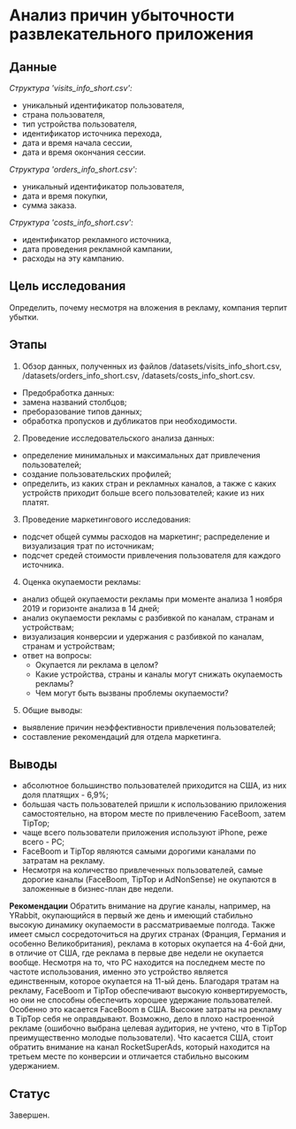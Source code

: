 # Анализ причин убыточности развлекательного приложения
## Данные
*Структура 'visits_info_short.csv':*

- уникальный идентификатор пользователя,
- страна пользователя,
- тип устройства пользователя,
- идентификатор источника перехода,
- дата и время начала сессии,
- дата и время окончания сессии.

*Структура 'orders_info_short.csv':*

- уникальный идентификатор пользователя,
- дата и время покупки,
- сумма заказа.

*Структура 'costs_info_short.csv':*

- идентификатор рекламного источника,
- дата проведения рекламной кампании,
- расходы на эту кампанию.

## Цель исследования 

Определить, почему несмотря на вложения в рекламу, компания терпит убытки.

## Этапы
1. Обзор данных, полученных из файлов /datasets/visits_info_short.csv, /datasets/orders_info_short.csv, /datasets/costs_info_short.csv.
  - Предобработка данных:
  - замена названий столбцов;
  - преборазование типов данных;
  - обработка пропусков и дубликатов при необходимости.
2. Проведение исследовательского анализа данных:
  - определение минимальных и максимальных дат привлечения пользователей;
  - создание пользовательских профилей;
  - определить, из каких стран и рекламных каналов, а также с каких устройств приходит больше всего пользователей; какие из них платят.
3. Проведение маркетингового исследования:
  - подсчет общей суммы расходов на маркетинг; распределение и визуализация трат по источникам;
  - подсчет средей стоимости привлечения пользователя для каждого источника.
4. Оценка окупаемости рекламы:
  - анализ общей окупаемости рекламы при моменте анализа 1 ноября 2019 и горизонте анализа в 14 дней;
  - анализ окупаемости рекламы с разбивкой по каналам, странам и устройствам;
  - визуализация конверсии и удержания с разбивкой по каналам, странам и устройствам;
  - ответ на вопросы:
    - Окупается ли реклама в целом?
    - Какие устройства, страны и каналы могут снижать окупаемость рекламы?
    - Чем могут быть вызваны проблемы окупаемости?
5. Общие выводы:
  - выявление причин неэффективности привлечения пользователей;
  - составление рекомендаций для отдела маркетинга.

## Выводы
- абсолютное большинство пользователей приходится на США, из них доля платящих - 6,9%;
- большая часть пользователей пришли к использованию приложения самостоятельно, на втором месте по привлечению FaceBoom, затем TipTop;
- чаще всего пользователи приложения используют iPhone, реже всего - РС;
- FaceBoom и TipTop являются самыми дорогими каналами по затратам на рекламу. 
- Несмотря на количество привлеченных пользователей, самые дорогие каналы (FaceBoom, TipTop и AdNonSense) не окупаются в заложенные в бизнес-план две недели.

**Рекомендации**
Обратить внимание на другие каналы, например, на YRabbit, окупающийся в первый же день и имеющий стабильно высокую динамику окупаемости в рассматриваемые полгода. Также имеет смысл сосредоточиться на других странах (Франция, Германия и особенно Великобритания), реклама в которых окупается на 4-6ой дни, в отличие от США, где реклама в первые две недели не окупается вообще. Несмотря на то, что РС находится на последнем месте по частоте использования, именно это устройство является единственным, которое окупается на 11-ый день. Благодаря тратам на рекламу, FaceBoom и TipTop обеспечивают высокую конвертируемость, но они не способны обеспечить хорошее удержание пользователей. Особенно это касается FaceBoom в США. Высокие затраты на рекламу в TipTop себя не оправдывают. Возможно, дело в плохо настроенной рекламе (ошибочно выбрана целевая аудитория, не учтено, что в TipTop преимущественно молодые пользователи). Что касается США, стоит обратить внимание на канал RocketSuperAds, который находится на третьем месте по конверсии и отличается стабильно высоким удержанием.

## Статус
Завершен.
